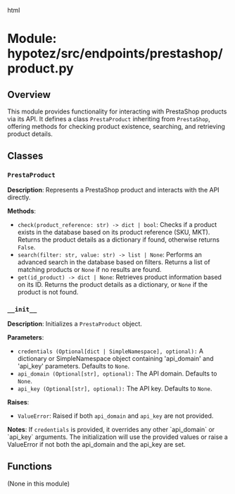 html
<h1>Module: hypotez/src/endpoints/prestashop/product.py</h1>

<h2>Overview</h2>
<p>This module provides functionality for interacting with PrestaShop products via its API. It defines a class <code>PrestaProduct</code> inheriting from <code>PrestaShop</code>, offering methods for checking product existence, searching, and retrieving product details.</p>

<h2>Classes</h2>

<h3><code>PrestaProduct</code></h3>

<p><strong>Description</strong>: Represents a PrestaShop product and interacts with the API directly.</p>

<p><strong>Methods</strong>:</p>
<ul>
  <li><code>check(product_reference: str) -> dict | bool</code>: Checks if a product exists in the database based on its product reference (SKU, MKT). Returns the product details as a dictionary if found, otherwise returns <code>False</code>.</li>
  <li><code>search(filter: str, value: str) -> list | None</code>: Performs an advanced search in the database based on filters. Returns a list of matching products or <code>None</code> if no results are found.</li>
  <li><code>get(id_product) -> dict | None</code>: Retrieves product information based on its ID. Returns the product details as a dictionary, or <code>None</code> if the product is not found.</li>
</ul>

<h3><code>__init__</code></h3>

<p><strong>Description</strong>: Initializes a <code>PrestaProduct</code> object.</p>

<p><strong>Parameters</strong>:</p>
<ul>
  <li><code>credentials (Optional[dict | SimpleNamespace], optional):</code> A dictionary or SimpleNamespace object containing 'api_domain' and 'api_key' parameters. Defaults to <code>None</code>.</li>
  <li><code>api_domain (Optional[str], optional):</code> The API domain. Defaults to <code>None</code>.</li>
  <li><code>api_key (Optional[str], optional):</code> The API key. Defaults to <code>None</code>.</li>
</ul>

<p><strong>Raises</strong>:</p>
<ul>
  <li><code>ValueError</code>: Raised if both <code>api_domain</code> and <code>api_key</code> are not provided.</li>
</ul>

<p><strong>Notes</strong>: If <code>credentials</code> is provided, it overrides any other `api_domain` or `api_key` arguments.  The initialization will use the provided values or raise a ValueError if not both the api_domain and the api_key are set.</p>


<h2>Functions</h2>

<p>(None in this module)</p>